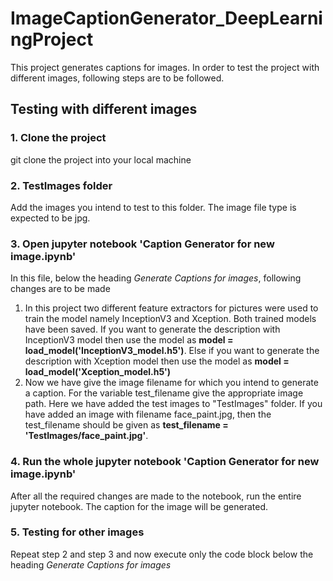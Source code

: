 # ImageCaptionGenerator_DeepLearningProject

This project generates captions for images. In order to test the project with different images, following steps are to be followed.

## Testing with different images

### 1. Clone the project
git clone the project into your local machine


### 2. TestImages folder
Add the images you intend to test to this folder. The image file type is expected to be jpg.


### 3. Open jupyter notebook 'Caption Generator for new image.ipynb'
In this file, below the heading *Generate Captions for images*, following changes are to be made

1. In this project two different feature extractors for pictures were used to train the model namely InceptionV3 and Xception. Both trained models have been saved. If you want to generate the description with InceptionV3 model then use the model as **model = load_model('InceptionV3_model.h5')**. Else if you want to generate the description with Xception model then use the model as **model = load_model('Xception_model.h5')**
2. Now we have give the image filename for which you intend to generate a caption. For the variable test_filename give the appropriate image path. Here we have added the test images to "TestImages" folder. If you have added an image with filename face_paint.jpg, then the test_filename should be given as **test_filename = 'TestImages/face_paint.jpg'**.

### 4. Run the whole jupyter notebook 'Caption Generator for new image.ipynb'

After all the required changes are made to the notebook, run the entire jupyter notebook. The caption for the image will be generated.

### 5. Testing for other images

Repeat step 2 and step 3 and now execute only the code block below the heading *Generate Captions for images*
